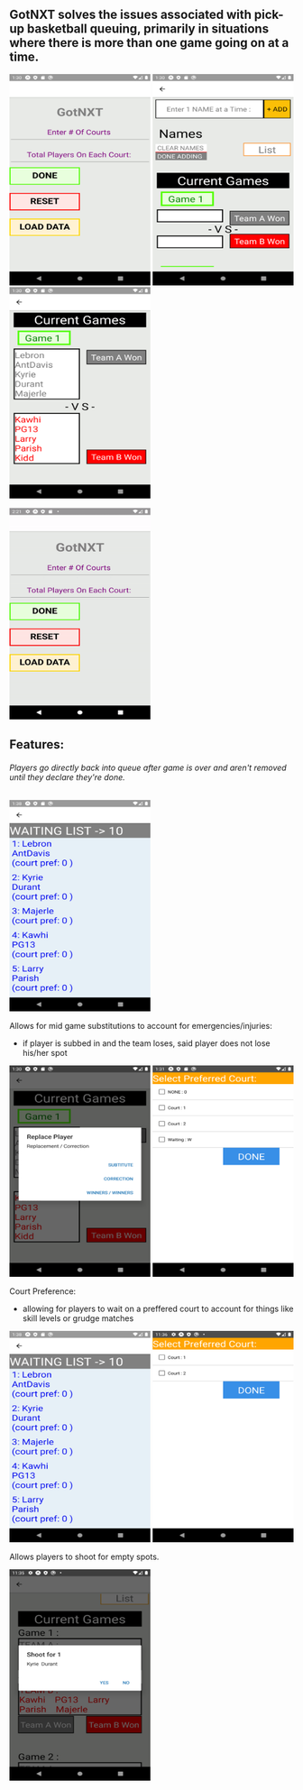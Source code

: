 ## GotNXT solves the issues associated with pick-up basketball queuing, primarily in situations where there is more than one game going on at a time.


<p float='left'>
<img src="https://github.com/cfirinidis/GotNXT/blob/MASTER/PICTURES/Screenshot_1581445804.png" width="250" height="375">
<img src="https://github.com/cfirinidis/GotNXT/blob/MASTER/PICTURES/Screenshot_1581445815.png" width="250" height="375">
<img src="https://github.com/cfirinidis/GotNXT/blob/MASTER/PICTURES/Screenshot_1581445821.png" width="250" height="375">
 </p>
<img src="https://github.com/cfirinidis/GotNXT/blob/MASTER/PICTURES/vid1.gif" width="250" height="375">


## Features:
###### Players go directly back into queue after game is over and aren't removed until they declare they're done.

<img src="https://github.com/cfirinidis/GotNXT/blob/MASTER/PICTURES/Screenshot_1581446293.png" width="250" height="375">



Allows for mid game substitutions to account for emergencies/injuries:
- if player is subbed in and the team loses, said player does not lose his/her spot
<p float='left'>
<img src="https://github.com/cfirinidis/GotNXT/blob/MASTER/PICTURES/Screenshot_1581445831.png" width="250" height="375">


<img src="https://github.com/cfirinidis/GotNXT/blob/MASTER/PICTURES/Screenshot_1581445886.png" width="250" height="375">

</p>

Court Preference:
 - allowing for players to wait on a preffered court to account for things like skill levels or grudge matches
 <p float='left'>
 <img src="https://github.com/cfirinidis/GotNXT/blob/MASTER/PICTURES/Screenshot_1581446293.png" width="250" height="375">

<img src="https://github.com/cfirinidis/GotNXT/blob/MASTER/PICTURES/Screenshot_1579062995.png" width="250" height="375">
</p>
 
Allows players to shoot for empty spots.


<img src="https://github.com/cfirinidis/GotNXT/blob/MASTER/PICTURES/Screenshot_1579062932.png" width="250" height="375">




